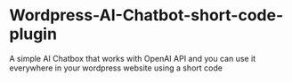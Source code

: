 # Wordpress-AI-Chatbot-short-code-plugin
A simple AI Chatbox that works with OpenAI API and you can use it everywhere in your wordpress website using a short code 
